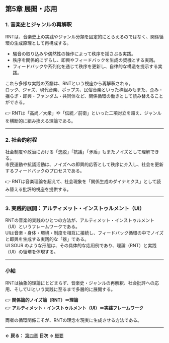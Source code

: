 ## 第5章 展開・応用

### 1. 音楽史とジャンルの再解釈
RNTは、音楽史上の実践やジャンル分類を固定的にとらえるのではなく、関係循環の生成原理として再構成する。  

- 騒音の取り込みや偶然性の操作によって秩序を揺さぶる実践。  
- 秩序を関係的にずらし、即興やフィードバックを生成の契機とする実践。  
- フィードバックや系列化を通じて秩序を更新し、自律的な構造を提示する実践。  

これら多様な実践の系譜は、RNTという視座から再解釈される。  
ロック、ジャズ、現代音楽、ポップス、民俗音楽といった枠組みもまた、歪み・揺らぎ・即興・ファンダム・共同体など、関係循環の働きとして読み替えることができる。  

👉 RNTは「高尚／大衆」や「伝統／前衛」といった二項対立を超え、ジャンルを横断的に組み換える理論である。

---

### 2. 社会的射程
社会制度や政治における「逸脱」「抗議」「矛盾」もまたノイズとして理解できる。  
市民運動や抗議活動は、ノイズへの即興的応答として秩序に介入し、社会を更新するフィードバックのプロセスである。  

👉 RNTは音楽理論を超えて、社会現象を「関係生成のダイナミクス」として読み替える批評的視座を提供する。  

---

### 3. 実践的展開：アルティメット・インストゥルメント（UI）
RNTの音楽的実践のひとつの方法が、アルティメット・インストゥルメント（UI）というフレームワークである。  
UIは音楽・身体・環境・制度を相互に接続し、フィードバック循環の中でノイズと即興を生成する実践的な「器」である。  
UI SOUR のような形態は、その具体的な応用例であり、理論（RNT）と実践（UI）の循環を体現する。  

---

### 小結
RNTは抽象的理論にとどまらず、音楽史・ジャンルの再解釈、社会批評への応用、そしてUIという実践に至るまで多層的に展開する。  

👉 **関係論的ノイズ論（RNT）＝理論**  
👉 **アルティメット・インストゥルメント（UI）＝実践フレームワーク**  

両者の循環関係こそが、RNTの理念を現実に生成させる方法である。  

---

**← 戻る：** [第四章](04-feedback-principle.md)
**目次 →** [概要](00-index.md)
